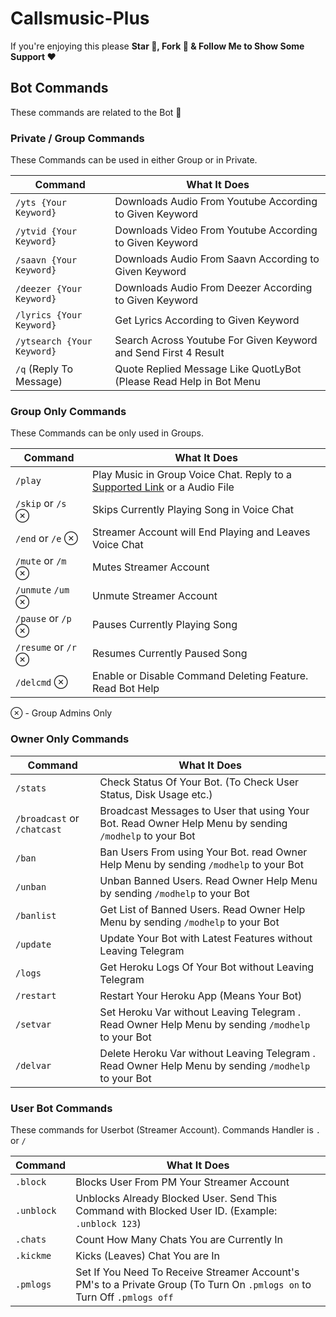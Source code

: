 # Callsmusic-Plus
If you're enjoying this please **Star 🌟, Fork 🍴 & Follow Me to Show Some Support ❤️**

## Bot Commands
These commands are related to the Bot 🤖

### Private / Group Commands
These Commands can be used in either Group or in Private.

|        **Command**         |    **What It Does**     |
|----------------------------|---------------------|
| `/yts {Your Keyword}`      | Downloads Audio From Youtube According to Given Keyword |
| `/ytvid {Your Keyword}`    | Downloads Video From Youtube According to Given Keyword |
| `/saavn {Your Keyword}`    | Downloads Audio From Saavn According to Given Keyword   |
| `/deezer {Your Keyword}`   | Downloads Audio From Deezer According to Given Keyword  |
| `/lyrics {Your Keyword}`   | Get Lyrics According to Given Keyword                   |
| `/ytsearch {Your Keyword}` | Search Across Youtube For Given Keyword and Send First 4 Result |
| `/q` (Reply To Message)    | Quote Replied Message Like QuotLyBot (Please Read Help in Bot Menu |


### Group Only Commands
These Commands can be only used in Groups.

|        **Command**         |    **What It Does**     |
|----------------------------|---------------------|
| `/play`                    | Play Music in Group Voice Chat. Reply to a [Supported Link](https://ytdl-org.github.io/youtube-dl/supportedsites.html) or a Audio File |
| `/skip` or `/s` ⊗          | Skips Currently Playing Song in Voice Chat                |
| `/end` or `/e` ⊗           | Streamer Account will End Playing and Leaves Voice Chat   |
| `/mute` or `/m` ⊗          | Mutes Streamer Account                                    |
| `/unmute` `/um` ⊗          | Unmute Streamer Account                                   |
| `/pause` or `/p` ⊗         | Pauses Currently Playing Song                             |
| `/resume` or `/r` ⊗        | Resumes Currently Paused Song                             |
| `/delcmd` ⊗                | Enable or Disable Command Deleting Feature. Read Bot Help |

⊗ - Group Admins Only


### Owner Only Commands

|        **Command**         |                                              **What It Does**                                            |
|----------------------------|----------------------------------------------------------------------------------------------------------|
| `/stats`                   | Check Status Of Your Bot. (To Check User Status, Disk Usage etc.)                                        |
| `/broadcast` or `/chatcast` | Broadcast Messages to User that using Your Bot. Read Owner Help Menu by sending `/modhelp` to your Bot  |
| `/ban`                     | Ban Users From using Your Bot. read Owner Help Menu by sending `/modhelp` to your Bot                    |
| `/unban`                   | Unban Banned Users. Read Owner Help Menu by sending `/modhelp` to your Bot                               |
| `/banlist`                 | Get List of Banned Users. Read Owner Help Menu by sending `/modhelp` to your Bot                         |
| `/update`                  | Update Your Bot with Latest Features without Leaving Telegram                                            |
| `/logs`                    | Get Heroku Logs Of Your Bot without Leaving Telegram                                                     |
| `/restart`                 | Restart Your Heroku App (Means Your Bot)                                                                 |
| `/setvar`                  | Set Heroku Var without Leaving Telegram . Read Owner Help Menu by sending `/modhelp` to your Bot         |
| `/delvar`                  | Delete Heroku Var without Leaving Telegram . Read Owner Help Menu by sending `/modhelp` to your Bot      |


### User Bot Commands
These commands for Userbot (Streamer Account). Commands Handler is `.` or `/`

|        **Command**         |    **What It Does**     |
|----------------------------|---------------------|
| `.block`                   | Blocks User From PM Your Streamer Account                                                        |
| `.unblock`                 | Unblocks Already Blocked User. Send This Command with Blocked User ID. (Example: `.unblock 123`) |
| `.chats`                   | Count How Many Chats You are Currently In                                                        |
| `.kickme`                  | Kicks (Leaves) Chat You are In                                                                   |
| `.pmlogs`                  | Set If You Need To Receive Streamer Account's PM's to a Private Group (To Turn On `.pmlogs on` to Turn Off `.pmlogs off` |

